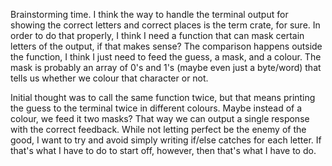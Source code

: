 Brainstorming time.
I think the way to handle the terminal output for showing the correct letters and correct places is the term crate, for sure.
In order to do that properly, I think I need a function that can mask certain letters of the output, if that makes sense?
The comparison happens outside the function, I think I just need to feed the guess, a mask, and a colour.
The mask is probably an array of 0's and 1's (maybe even just a byte/word) that tells us whether we colour that character or not.

Initial thought was to call the same function twice, but that means printing the guess to the terminal twice in different colours.
Maybe instead of a colour, we feed it two masks? That way we can output a single response with the correct feedback.
While not letting perfect be the enemy of the good, I want to try and avoid simply writing if/else catches for each letter.
If that's what I have to do to start off, however, then that's what I have to do.